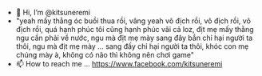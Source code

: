 - 👋 Hi, I’m @kitsuneremi
- "yeah mấy thằng óc buồi thua rồi, vâng yeah vô địch rồi, vô địch rồi, vô địch rồi, quá hạnh phúc tôi cũng hạnh phúc vãi cả loz, địt mẹ mấy thằng ngu cần phải về nước, ngu mà địt mẹ mày sang đây bắn chỉ hại người ta thôi, ngu mà địt mẹ mày ... sang đấy chỉ hại người ta thôi, khóc con mẹ chúng mày à, không có não thì không nên chơi game"
- 📫 How to reach me ... https://www.facebook.com/kitsuneremi

<!---
kitsuneremi/kitsuneremi is a ✨ special ✨ repository because its `README.md` (this file) appears on your GitHub profile.
You can click the Preview link to take a look at your changes.
--->
